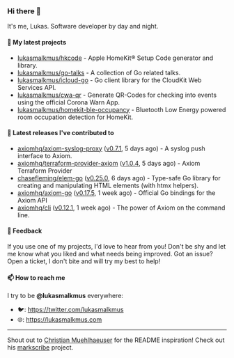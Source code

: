 ### Hi there 👋

It's me, Lukas. Software developer by day and night.

#### 🌱 My latest projects

- [lukasmalkmus/hkcode](https://github.com/lukasmalkmus/hkcode) - Apple HomeKit® Setup Code generator and library.
- [lukasmalkmus/go-talks](https://github.com/lukasmalkmus/go-talks) - A collection of Go related talks.
- [lukasmalkmus/icloud-go](https://github.com/lukasmalkmus/icloud-go) - Go client library for the CloudKit Web Services API.
- [lukasmalkmus/cwa-qr](https://github.com/lukasmalkmus/cwa-qr) - Generate QR-Codes for checking into events using the official Corona Warn App.
- [lukasmalkmus/homekit-ble-occupancy](https://github.com/lukasmalkmus/homekit-ble-occupancy) - Bluetooth Low Energy powered room occupation detection for HomeKit.

#### 🔭 Latest releases I've contributed to

- [axiomhq/axiom-syslog-proxy](https://github.com/axiomhq/axiom-syslog-proxy) ([v0.7.1](https://github.com/axiomhq/axiom-syslog-proxy/releases/tag/v0.7.1), 5 days ago) - A syslog push interface to Axiom.
- [axiomhq/terraform-provider-axiom](https://github.com/axiomhq/terraform-provider-axiom) ([v1.0.4](https://github.com/axiomhq/terraform-provider-axiom/releases/tag/v1.0.4), 5 days ago) - Axiom Terraform Provider
- [chasefleming/elem-go](https://github.com/chasefleming/elem-go) ([v0.25.0](https://github.com/chasefleming/elem-go/releases/tag/v0.25.0), 6 days ago) - Type-safe Go library for creating and manipulating HTML elements (with htmx helpers).
- [axiomhq/axiom-go](https://github.com/axiomhq/axiom-go) ([v0.17.5](https://github.com/axiomhq/axiom-go/releases/tag/v0.17.5), 1 week ago) - Official Go bindings for the Axiom API
- [axiomhq/cli](https://github.com/axiomhq/cli) ([v0.12.1](https://github.com/axiomhq/cli/releases/tag/v0.12.1), 1 week ago) - The power of Axiom on the command line.

#### 💬 Feedback

If you use one of my projects, I'd love to hear from you! Don't be shy and let
me know what you liked and what needs being improved. Got an issue? Open a
ticket, I don't bite and will try my best to help!

#### 📫 How to reach me

I try to be **@lukasmalkmus** everywhere:

- 🐦: https://twitter.com/lukasmalkmus
- 🌐: https://lukasmalkmus.com

---

Shout out to [Christian Muehlhaeuser](https://github.com/muesli) for the README
inspiration! Check out his [markscribe](https://github.com/muesli/markscribe)
project.
